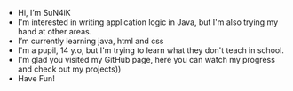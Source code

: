 -  Hi, I’m SuN4iK
-  I'm interested in writing application logic in Java, but I'm also trying my hand at other areas.
-  I’m currently learning java, html and css
-  I'm a pupil, 14 y.o, but I'm trying to learn what they don't teach in school.
-  I'm glad you visited my GitHub page, here you can watch my progress and check out my projects))
-  Have Fun!

<!---
SuN4iK/SuN4iK is a ✨ special ✨ repository because its `README.md` (this file) appears on your GitHub profile.
You can click the Preview link to take a look at your changes.
--->
